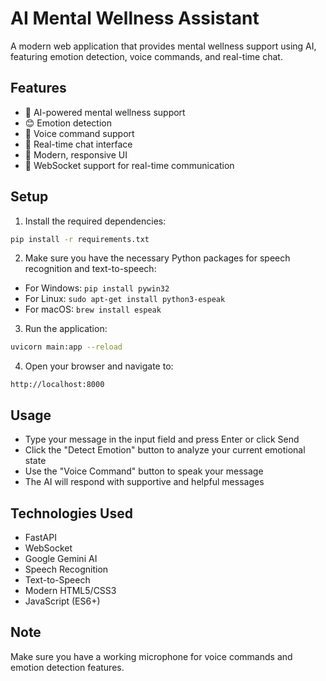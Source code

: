 # AI Mental Wellness Assistant

A modern web application that provides mental wellness support using AI, featuring emotion detection, voice commands, and real-time chat.

## Features

- 🤖 AI-powered mental wellness support
- 😊 Emotion detection
- 🎤 Voice command support
- 💬 Real-time chat interface
- 🌈 Modern, responsive UI
- 🔄 WebSocket support for real-time communication

## Setup

1. Install the required dependencies:
```bash
pip install -r requirements.txt
```

2. Make sure you have the necessary Python packages for speech recognition and text-to-speech:
- For Windows: `pip install pywin32`
- For Linux: `sudo apt-get install python3-espeak`
- For macOS: `brew install espeak`

3. Run the application:
```bash
uvicorn main:app --reload
```

4. Open your browser and navigate to:
```
http://localhost:8000
```

## Usage

- Type your message in the input field and press Enter or click Send
- Click the "Detect Emotion" button to analyze your current emotional state
- Use the "Voice Command" button to speak your message
- The AI will respond with supportive and helpful messages

## Technologies Used

- FastAPI
- WebSocket
- Google Gemini AI
- Speech Recognition
- Text-to-Speech
- Modern HTML5/CSS3
- JavaScript (ES6+)

## Note

Make sure you have a working microphone for voice commands and emotion detection features. 